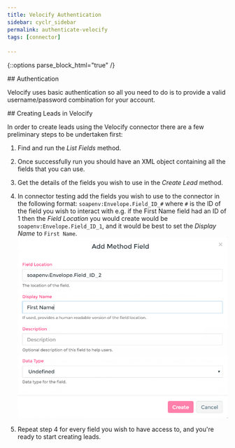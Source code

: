 ```yaml
---
title: Velocify Authentication
sidebar: cyclr_sidebar
permalink: authenticate-velocify
tags: [connector]

---
```

{::options parse_block_html="true" /}
<section class="card">
## Authentication

Velocify uses basic authentication so all you need to do is to provide a valid username/password combination for your account.


</section>
<section class="card">
## Creating Leads in Velocify

In order to create leads using the Velocify connector there are a few preliminary steps to be undertaken first:

1. Find and run the *List Fields* method.

2. Once successfully run you should have an XML object containing all the fields that you can use.

3. Get the details of the fields you wish to use in the *Create Lead* method.

4. In connector testing add the fields you wish to use to the connector in the following format: `soapenv:Envelope.Field_ID_#` where `#` is the ID of the field you wish to interact with e.g. if the First Name field had an ID of 1 then the *Field Location* you would create would be `soapenv:Envelope.Field_ID_1`, and it would be best to set the *Display Name* to `First Name`.
![](./images/velocify_custom_field.png)

5. Repeat step 4 for every field you wish to have access to, and you're ready to start creating leads.

</section>
